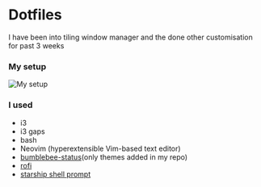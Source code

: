 # Dotfiles
I have been into tiling window manager and the done other customisation for past 3 weeks
### My setup
![My setup](https://raw.githubusercontent.com/tsjazil/dotfiles/master/screenshot.png)

### I used
* i3
* i3 gaps
* bash
* Neovim (hyperextensible Vim-based text editor)
* [bumblebee-status](https://github.com/tobi-wan-kenobi/bumblebee-status)(only themes added in my repo)
* [rofi](https://github.com/davatorium/rofi)
* [starship shell prompt](https://github.com/starship/starship)




